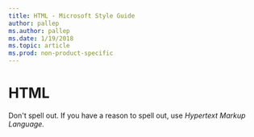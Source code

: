 ```yaml
---
title: HTML - Microsoft Style Guide
author: pallep
ms.author: pallep
ms.date: 1/19/2018
ms.topic: article
ms.prod: non-product-specific
---
```


# HTML

Don't spell out. If you have a reason to spell out, use *Hypertext Markup Language.*
